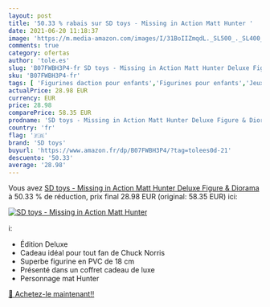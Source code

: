```yaml
---
layout: post
title: '50.33 % rabais sur SD toys - Missing in Action Matt Hunter '
date: 2021-06-20 11:18:37
image: 'https://m.media-amazon.com/images/I/31BoIIZmqdL._SL500_._SL400_.jpg'
comments: true
category: ofertas
author: 'tole.es'
slug: 'B07FWBH3P4-fr SD toys - Missing in Action Matt Hunter Deluxe Figure &...'
sku: 'B07FWBH3P4-fr'
tags: [ 'Figurines daction pour enfants','Figurines pour enfants','Jeux et Jouets','Jeux et jouets','sd toys', ]
actualPrice: 28.98 EUR
currency: EUR
price: 28.98
comparePrice: 58.35 EUR
prodname: 'SD toys - Missing in Action Matt Hunter Deluxe Figure & Diorama'
country: 'fr'
flag: '🇫🇷'
brand: 'SD toys'
buyurl: 'https://www.amazon.fr/dp/B07FWBH3P4/?tag=tolees0d-21'
descuento: '50.33'
average: '28.98'
---
```


Vous avez [SD toys - Missing in Action Matt Hunter Deluxe Figure & Diorama](https://www.amazon.fr/dp/B07FWBH3P4/?tag=tolees0d-21)  à  50.33 % de réduction, prix final  28.98 EUR (original: 58.35 EUR) ici:

[![SD toys - Missing in Action Matt Hunter ](https://m.media-amazon.com/images/I/31BoIIZmqdL._SL500_._SL400_.jpg)](https://www.amazon.fr/dp/B07FWBH3P4/?tag=tolees0d-21)

ℹ️:

- Édition Deluxe
- Cadeau idéal pour tout fan de Chuck Norris
- Superbe figurine en PVC de 18 cm
- Présenté dans un coffret cadeau de luxe
- Personnage mat Hunter

[🛒 Achetez-le maintenant!!](https://www.amazon.fr/dp/B07FWBH3P4/?tag=tolees0d-21)
